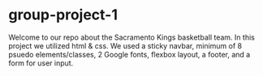 # group-project-1
Welcome to our repo about the Sacramento Kings basketball team. In this project we utilized html & css. 
We used a sticky navbar, minimum of 8 psuedo elements/classes, 2 Google fonts, flexbox layout, a footer, and a form for user input. 
